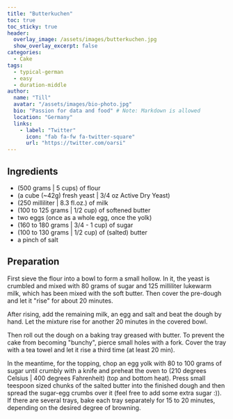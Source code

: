 ```yaml
---
title: "Butterkuchen"
toc: true
toc_sticky: true
header:
  overlay_image: /assets/images/butterkuchen.jpg
  show_overlay_excerpt: false
categories:
  - Cake
tags:
  - typical-german
  - easy
  - duration-middle
author:
  name: "Till"
  avatar: "/assets/images/bio-photo.jpg"
  bio: "Passion for data and food" # Note: Markdown is allowed
  location: "Germany"
  links:
    - label: "Twitter"
      icon: "fab fa-fw fa-twitter-square"
      url: "https://twitter.com/oarsi"
---
```


## Ingredients
* (500 grams \| 5 cups) of flour
* (a cube (~42g) fresh yeast \| 3/4 oz Active Dry Yeast)
* (250 milliliter \| 8.3 fl.oz.) of milk
* (100 to 125 grams \| 1/2 cup) of softened butter
* two eggs (once as a whole egg, once the yolk)
* (160 to 180 grams \| 3/4 - 1 cup) of sugar
* (100 to 130 grams \| 1/2 cup) of (salted) butter
* a pinch of salt

## Preparation
First sieve the flour into a bowl to form a small hollow. In it, the yeast is crumbled and mixed with 80 grams of sugar and 125 milliliter lukewarm milk, which has been mixed with the soft butter. Then cover the pre-dough and let it "rise" for about 20 minutes. 

After rising, add the remaining milk, an egg and salt and beat the dough by hand. Let the mixture rise for another 20 minutes in the covered bowl. 

Then roll out the dough on a baking tray greased with butter. To prevent the cake from becoming "bunchy", pierce small holes with a fork. Cover the tray with a tea towel and let it rise a third time (at least 20 min). 

In the meantime, for the topping, chop an egg yolk with 80 to 100 grams of sugar until crumbly with a knife and preheat the oven to (210 degrees Celsius \| 400 degrees Fahrenheit) (top and bottom heat). Press small teespoon sized chunks of the salted butter into the finished dough and then spread the sugar-egg crumbs over it (feel free to add some extra sugar :)). If there are several trays, bake each tray separately for 15 to 20 minutes, depending on the desired degree of browning.
